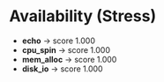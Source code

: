 # Availability (Stress)

- **echo** → score 1.000
- **cpu_spin** → score 1.000
- **mem_alloc** → score 1.000
- **disk_io** → score 1.000
